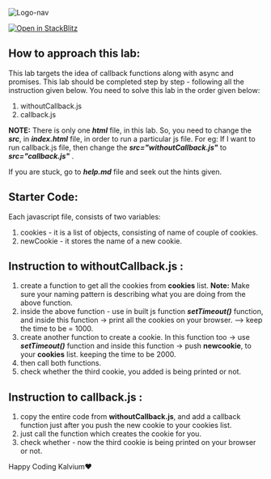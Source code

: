 ![Logo-nav](https://s3.ap-south-1.amazonaws.com/kalvi-education.github.io/front-end-web-development/Kalvium-Logo.png)

[![Open in StackBlitz](https://developer.stackblitz.com/img/open_in_stackblitz.svg)](https://stackblitz.com/github/nikiljos/lab-js-async-CSK101-M3-L107)

## How to approach this lab:
This lab targets the idea of callback functions along with async and promises. This lab should be completed step by step - following all the instruction given below. 
You need to solve this lab in the order given below:

1. withoutCallback.js
2. callback.js


**NOTE:** There is only one ***html*** file, in this lab. So, you need to change the ***src***, in ***index.html*** file, in order to run a particular js file.
For eg: 
If I want to run callback.js file, then change the ***src="withoutCallback.js"*** to ***src="callback.js"*** .

If you are stuck, go to ***help.md*** file and seek out the hints given.

## Starter Code:
Each javascript file, consists of two variables:
1. cookies - it is a list of objects, consisting of name of couple of cookies.
2. newCookie - it stores the name of a new cookie.

## Instruction to withoutCallback.js :
1. create a function to get all the cookies from **cookies** list. 
   **Note:** Make sure your naming pattern is describing what you are doing from the above function.
2. inside the above function - use in built js function ***setTimeout()*** function, and inside this function -> print all the cookies on your browser. --> keep the time to be = 1000.
3. create another function to create a cookie. In this function too -> use ***setTimeout()*** function and inside this function -> push **newcookie**, to your **cookies** list. keeping the time to be 2000.
4. then call both functions.
5. check whether the third cookie, you added is being printed or not.

## Instruction to callback.js :
1. copy the entire code from **withoutCallback.js**, and add a callback function just after you push the new cookie to your cookies list. 
2. just call the function which creates the cookie for you.
3. check whether - now the third cookie is being printed on your browser or not.


Happy Coding Kalvium❤️
